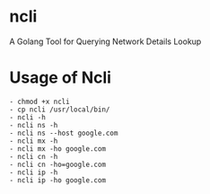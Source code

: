 # ncli
A Golang Tool for Querying Network Details Lookup

# Usage of Ncli
```
- chmod +x ncli
- cp ncli /usr/local/bin/
- ncli -h
- ncli ns -h
- ncli ns --host google.com
- ncli mx -h
- ncli mx -ho google.com
- ncli cn -h
- ncli cn -ho=google.com
- ncli ip -h
- ncli ip -ho google.com
```


